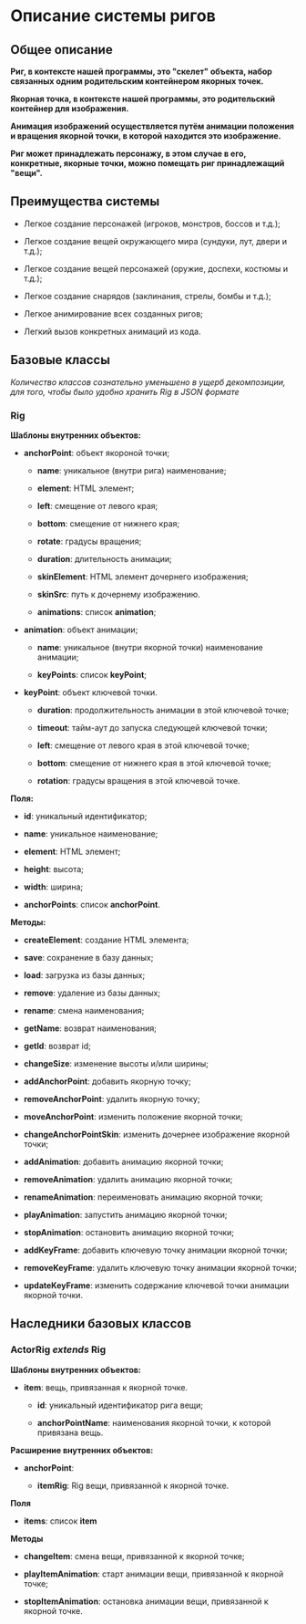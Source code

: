 # Описание системы ригов

## Общее описание

  **Риг, в контексте нашей программы, это "скелет" объекта, набор связанных одним родительским контейнером якорных точек.**
  
  **Якорная точка, в контексте нашей программы, это родительский контейнер для изображения.**
  
  **Анимация изображений осуществляется путём анимации положения и вращения якорной точки, в которой находится это изображение.**
  
  **Риг может принадлежать персонажу, в этом случае в его, конкретные, якорные точки, можно помещать риг принадлежащий "вещи".**
  
## Преимущества системы

  - Легкое создание персонажей (игроков, монстров, боссов и т.д.);

  - Легкое создание вещей окружающего мира (сундуки, лут, двери и т.д.);

  - Легкое создание вещей персонажей (оружие, доспехи, костюмы и т.д.);

  - Легкое создание снарядов (заклинания, стрелы, бомбы и т.д.);

  - Легкое анимирование всех созданных ригов;

  - Легкий вызов конкретных анимаций из кода.
  
## Базовые классы

  *Количество классов сознательно уменьшено в ущерб декомпозиции, для того, чтобы было удобно хранить Rig в JSON формате*

### Rig
  
  **Шаблоны внутренних объектов:**
  
  - **anchorPoint**: объект якороной точки;
   
      - **name**: уникальное (внутри рига) наименование;

      - **element**: HTML элемент;

      - **left**: смещение от левого края;

      - **bottom**: смещение от нижнего края;

      - **rotate**: градусы вращения;

      - **duration**: длительность анимации;

      - **skinElement**: HTML элемент дочернего изображения;

      - **skinSrc**: путь к дочернему изображению.

      - **animations**: список **animation**;


  - **animation**: объект анимации;

    - **name**: уникальное (внутри якорной точки) наименование анимации;

    - **keyPoints**: список **keyPoint**;


  - **keyPoint**: объект ключевой точки.

    - **duration**: продолжительность анимации в этой ключевой точке;

    - **timeout**: тайм-аут до запуска следующей ключевой точки;

    - **left**: смещение от левого края в этой ключевой точке;

    - **bottom**: смещение от нижнего края в этой ключевой точке;

    - **rotation**: градусы вращения в этой ключевой точке.

  
  **Поля:**

  - **id**: уникальный идентификатор;

  - **name**: уникальное наименование;

  - **element**: HTML элемент;

  - **height**: высота;

  - **width**: ширина;
  
  - **anchorPoints**: список **anchorPoint**. 
    
  **Методы:**

  - **createElement**: создание HTML элемента;

  - **save**: сохранение в базу данных;

  - **load**: загрузка из базы данных;

  - **remove**: удаление из базы данных;

  - **rename**: смена наименования;

  - **getName**: возврат наименования;

  - **getId**: возврат id;

  - **changeSize**: изменение высоты и/или ширины;

  - **addAnchorPoint**: добавить якорную точку;
 
  - **removeAnchorPoint**: удалить якорную точку;

  - **moveAnchorPoint**: изменить положение якорной точки;

  - **changeAnchorPointSkin**: изменить дочернее изображение якорной точки;

  - **addAnimation**: добавить анимацию якорной точки;

  - **removeAnimation**: удалить анимацию якорной точки;

  - **renameAnimation**: переименовать анимацию якорной точки;

  - **playAnimation**: запустить анимацию якорной точки;

  - **stopAnimation**: остановить анимацию якорной точки;

  - **addKeyFrame**: добавить ключевую точку анимации якорной точки;

  - **removeKeyFrame**: удалить ключевую точку анимации якорной точки;

  - **updateKeyFrame**: изменить содержание ключевой точки анимации якорной точки.

## Наследники базовых классов

### ActorRig *extends* Rig

  **Шаблоны внутренних объектов:**
  
  - **item**: вещь, привязанная к якорной точке.

    - **id**: уникальный идентификатор рига вещи;

    - **anchorPointName**: наименования якорной точки, к которой привязана вещь.

  **Расширение внутренних объектов:**

  - **anchorPoint**:
  
    - **itemRig**: Rig вещи, привязанной к якорной точке.

  **Поля**
  
  - **items**: список **item**

  **Методы**
  
  - **changeItem**: смена вещи, привязанной к якорной точке;

  - **playItemAnimation**: старт анимации вещи, привязанной к якорной точке;

  - **stopItemAnimation**: остановка анимации вещи, привязанной к якорной точке.
